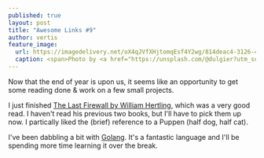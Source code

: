 ```yaml
---
published: true
layout: post
title: "Awesome Links #9"
author: vertis
feature_image:
  url: https://imagedelivery.net/oX4qJVfXHjtomqEsf4Y2wg/814deac4-3126-40ea-f259-90c15bca3900/w=800
  caption: <span>Photo by <a href="https://unsplash.com/@dulgier?utm_source=unsplash&amp;utm_medium=referral&amp;utm_content=creditCopyText">Nastya Dulhiier</a> on <a href="https://unsplash.com/s/photos/network?utm_source=unsplash&amp;utm_medium=referral&amp;utm_content=creditCopyText">Unsplash</a></span>
---
```


Now that the end of year is upon us, it seems like an opportunity to get some reading done & work on a few small projects.
<!--more-->
I just finished [The Last Firewall by William Hertling](http://www.amazon.com/The-Last-Firewall-William-Hertling-ebook/dp/B00EEIGHDI), which was a very good read. I haven't read his previous two books, but I'll have to pick them up now. I partically liked the (brief) reference to a Puppen (half dog, half cat).

I've been dabbling a bit with [Golang](http://golang.org/). It's a fantastic language and I'll be spending more time learning it over the break.
